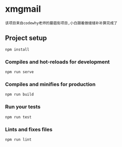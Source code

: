 # xmgmail

```该项目来自codewhy老师的蘑菇街项目,小白跟着做缝缝补补算完成了```

## Project setup
```
npm install
```

### Compiles and hot-reloads for development
```
npm run serve
```

### Compiles and minifies for production
```
npm run build
```

### Run your tests
```
npm run test
```

### Lints and fixes files
```
npm run lint
```
